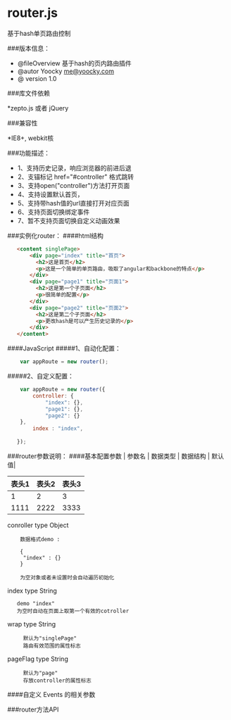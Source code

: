 router.js
======

基于hash单页路由控制

###版本信息：
 * @fileOverview  基于hash的页内路由插件
 * @autor Yoocky <me@yoocky.com>
 * @ version 1.0
 
###库文件依赖
 
 *zepto.js 或者 jQuery

###兼容性
 
 *IE8+, webkit核

###功能描述：
 * 1、支持历史记录，响应浏览器的前进后退
 * 2、支锚标记 href="#controller" 格式跳转
 * 3、支持open("controller")方法打开页面
 * 4、支持设置默认首页，
 * 5、支持带hash值的url直接打开对应页面
 * 6、支持页面切换绑定事件
 * 7、暂不支持页面切换自定义动画效果
 
###实例化router：
####html结构
 ```html
    <content singlePage>
		<div page="index" title="首页">
		  <h2>这是首页</h2>
		  <p>这是一个简单的单页路由，吸取了angular和backbone的特点</p>
		</div>
		<div page="page1" title="页面1">
		  <h2>这是第一个子页面</h2>
		  <p>很简单的配置</p>
		</div>
		<div page="page2" title="页面2">
		  <h2>这是第二个子页面</h2>
		  <p>更改hash是可以产生历史记录的</p>
		</div>
	</content>
```

####JavaScript
#####1、自动化配置：
```javascript
    var appRoute = new router();
```

#####2、自定义配置：
```javascript
    var appRoute = new router({
    	controller: {
            "index": {},
            "page1": {},
            "page2": {}
	},
    	index : "index",
	    	
   });
```

###router参数说明：
####基本配置参数
| 参数名 | 数据类型 | 数据结构 | 默认值|


| 表头1 | 表头2 | 表头3 |
| ---- | ---- | ---- | 
| 1    | 2    | 3    |
| 1111 | 2222 | 3333 |
 conroller type Object
        
        数据格式demo :
            
        {
         "index" : {}
        }
        
        为空对象或者未设置时会自动遍历初始化

 index type String 
 
       demo "index"
       为空时自动在页面上取第一个有效的cotroller
         
 wrap type String 
         
         默认为"singlePage" 
         路由有效范围的属性标志
         
 pageFlag type String
         
         默认为"page"
         存放controller的属性标志
         

####自定义 Events 的相关参数

###router方法API
